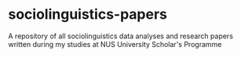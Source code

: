 # sociolinguistics-papers
A repository of all sociolinguistics data analyses and research papers written during my studies at NUS University Scholar's Programme
